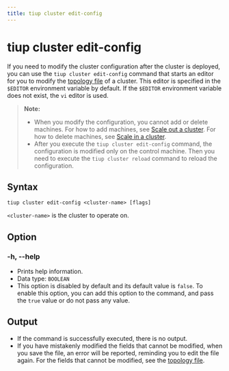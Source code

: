 ```yaml
---
title: tiup cluster edit-config
---
```


# tiup cluster edit-config

If you need to modify the cluster configuration after the cluster is deployed, you can use the `tiup cluster edit-config` command that starts an editor for you to modify the [topology file](/tiup/tiup-cluster-topology-reference.md) of a cluster. This editor is specified in the `$EDITOR` environment variable by default. If the `$EDITOR` environment variable does not exist, the `vi` editor is used.

> **Note:**
>
> + When you modify the configuration, you cannot add or delete machines. For how to add machines, see [Scale out a cluster](/tiup/tiup-component-cluster-scale-out.md). For how to delete machines, see [Scale in a cluster](/tiup/tiup-component-cluster-scale-in.md).
> + After you execute the `tiup cluster edit-config` command, the configuration is modified only on the control machine. Then you need to execute the `tiup cluster reload` command to reload the configuration.

## Syntax

```shell
tiup cluster edit-config <cluster-name> [flags]
```

`<cluster-name>` is the cluster to operate on.

## Option

### -h, --help

- Prints help information.
- Data type: `BOOLEAN`
- This option is disabled by default and its default value is `false`. To enable this option, you can add this option to the command, and pass the `true` value or do not pass any value.

## Output

- If the command is successfully executed, there is no output.
- If you have mistakenly modified the fields that cannot be modified, when you save the file, an error will be reported, reminding you to edit the file again. For the fields that cannot be modified, see the [topology file](/tiup/tiup-cluster-topology-reference.md).
